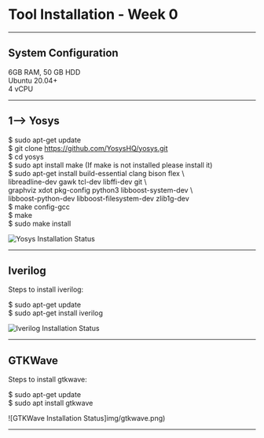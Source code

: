 # Tool Installation - Week 0

---

## System Configuration

6GB RAM, 50 GB HDD  
Ubuntu 20.04+  
4 vCPU  

---

## 1--> Yosys

$ sudo apt-get update  
$ git clone https://github.com/YosysHQ/yosys.git  
$ cd yosys  
$ sudo apt install make (If make is not installed please install it)  
$ sudo apt-get install build-essential clang bison flex \  
libreadline-dev gawk tcl-dev libffi-dev git \  
graphviz xdot pkg-config python3 libboost-system-dev \  
libboost-python-dev libboost-filesystem-dev zlib1g-dev  
$ make config-gcc  
$ make  
$ sudo make install  

![Yosys Installation Status](img/yosys.jpg)

---

## Iverilog

Steps to install iverilog:  

$ sudo apt-get update  
$ sudo apt-get install iverilog  

![Iverilog Installation Status](img/iverilog.jpg)

---

## GTKWave

Steps to install gtkwave:  

$ sudo apt-get update  
$ sudo apt install gtkwave  

![GTKWave Installation Status]img/gtkwave.png)

---


